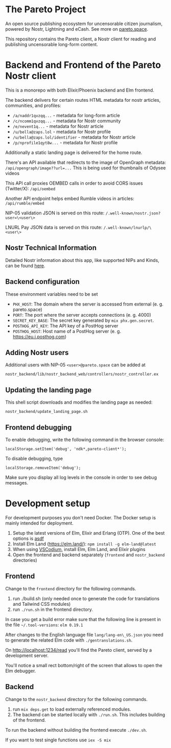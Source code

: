 # The Pareto Project

An open source publishing ecosystem for uncensorable citizen journalism, powered by Nostr, Lightning and eCash.
See more on [pareto.space](https://pareto.space/).

This repository contains the Pareto client, a Nostr client for reading and publishing uncensorable long-form content.

# Backend and Frontend of the Pareto Nostr client
This is a monorepo with both Elixir/Phoenix backend and Elm frontend.

The backend delivers for certain routes HTML metadata for nostr articles, communities, and profiles:
- `/a/naddr1qvzqq...`            - metadata for long-form article
- `/c/ncomm1qvzqq...`            - metadata for Nostr community
- `/e/nevent1q...`               - metadata for Nostr article
- `/u/bella@zaps.lol`            - metadata for Nostr profile
- `/u/bella@zaps.lol/identifier` - metadata for Nostr article
- `/p/nprofile1qyt8w...` 	       - metadata for Nostr profile

Additionally a static landing page is delivered for the home route.

There's an API available that redirects to the image of OpenGraph metadata:
`/api/opengraph/image??url=...`
This is being used for thumbnails of Odysee videos

This API call proxies OEMBED calls in order to avoid CORS issues (Twitter/X):
`/api/oembed`

Another API endpoint helps embed Rumble videos in articles:
`/api/rumble/embed`

NIP-05 validation JSON is served on this route:
`/.well-known/nostr.json?user=\<user\>`

LNURL Pay JSON data is served on this route:
`/.well-known/lnurlp/\<user\>`

## Nostr Technical Information
Detailed Nostr information about this app, like supported NIPs and Kinds, can be found [here](frontend/static/md/tech-details.md).

## Backend configuration

These environment variables need to be set
- `PHX_HOST`: The domain where the server is accessed from external (e. g. pareto.space)
- `PORT`: The port where the server accepts connections (e. g. 4000)
- `SECRET_KEY_BASE`: The secret key generated by `mix phx.gen.secret`.
- `POSTHOG_API_KEY`: The API key of a PostHog server
- `POSTHOG_HOST`: Host name of a PostHog server (e. g. <https://eu.i.posthog.com>)

## Adding Nostr users
Additional users with NIP-05 `<user>@pareto.space` can be added at
```
nostr_backend/lib/nostr_backend_web/controllers/nostr_controller.ex
```

## Updating the landing page
This shell script downloads and modifies the landing page as needed:
```
nostr_backend/update_landing_page.sh
```

## Frontend debugging
To enable debugging, write the following command in the browser console:
```
localStorage.setItem('debug', 'ndk*,pareto-client*');
```

To disable debugging, type
```
localStorage.removeItem('debug');
```

Make sure you display all log levels in the console in order to see debug messages.

# Development setup

For development purposes you don't need Docker. The Docker setup is mainly intended for deployment.

1. Setup the latest versions of Elm, Elixir and Erlang (OTP). One of the best options is [asdf](https://github.com/asdf-vm/asdf)
2. Install Elm Land (https://elm.land/): `npm install -g elm-land@latest`
3. When using [VSCodium](https://vscodium.com/), install Elm, Elm Land, and Elixir plugins
4. Open the frontend and backend separately (`frontend` and `nostr_backend` directories)

## Frontend
Change to the `frontend` directory for the following commands.

1. run ./build.sh (only needed once to generate the code for translations and Tailwind CSS modules)
2. run `./run.sh` in the frontend directory.

In case you get a build error make sure that the following line is present in the file `~/.tool-versions`:
`elm 0.19.1`

After changes to the English language file `lang/lang-en\_US.json` you need to generate the related Elm code with `./gentranslations.sh`.

On <http://localhost:1234/read> you'll find the Pareto client, served by a development server.

You'll notice a small rect bottom/right of the screen that allows to open the Elm debugger.

## Backend
Change to the `nostr_backend` directory for the following commands.

1. run `mix deps.get` to load externally referenced modules.
2. The backend can be started locally with `./run.sh`. This includes building of the frontend.

To run the backend without building the frontend execute `./dev.sh`.

If you want to test single functions use `iex -S mix`
